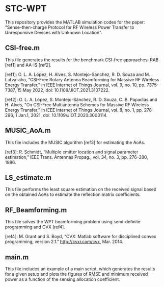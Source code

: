# STC-WPT
This repository provides the MATLAB simulation codes for the paper: "Sense-then-charge Protocol for RF Wireless Power Transfer to Unresponsive Devices with Unknown Location".
## CSI-free.m
This file generates the results for the benchmark CSI-free approaches: RAB [ref1] and AA-IS [ref2].

[ref1]: O. L. A. López, H. Alves, S. Montejo-Sánchez, R. D. Souza and M. Latva-aho, "CSI-Free Rotary Antenna Beamforming for Massive RF Wireless Energy Transfer," in IEEE Internet of Things Journal, vol. 9, no. 10, pp. 7375-7387, 15 May 2022, doi: 10.1109/JIOT.2021.3107222.

[ref2]: O. L. A. López, S. Montejo-Sánchez, R. D. Souza, C. B. Papadias and H. Alves, "On CSI-Free Multiantenna Schemes for Massive RF Wireless Energy Transfer," in IEEE Internet of Things Journal, vol. 8, no. 1, pp. 278-296, 1 Jan.1, 2021, doi: 10.1109/JIOT.2020.3003114.

## MUSIC_AoA.m
This file includes the MUSIC algorithm [ref3] for estimating the AoAs.

[ref3]: R. Schmidt, “Multiple emitter location and signal parameter estimation,” IEEE Trans. Antennas Propag., vol. 34, no. 3, pp. 276–280, 1986.
## LS_estimate.m
This file performs the least square estimation on the received signal based on the obtained AoAs to estimate the reflection matrix coefficients.
## RF_Beamforming.m
This file solves the WPT beamforming problem using semi-definite programming and CVX [ref4].

[ref4]: M. Grant and S. Boyd, “CVX: Matlab software for disciplined convex programming, version 2.1.” http://cvxr.com/cvx, Mar. 2014.
## main.m
This file includes an example of a main script, which generates the results for a given setup and plots the figures of RMSE and minimum received power as a function of the sensing allocation coefficient.
